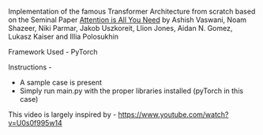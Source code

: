 Implementation of the famous Transformer Architecture from scratch based on the Seminal Paper [Attention is All You Need](https://arxiv.org/abs/1706.03762) by Ashish Vaswani, Noam Shazeer, Niki Parmar, Jakob Uszkoreit, Llion Jones, Aidan N. Gomez, Lukasz Kaiser and Illia Polosukhin

Framework Used - PyTorch

Instructions - 

  - A sample case is present
  - Simply run main.py with the proper libraries installed (pyTorch in this case)

This video is largely inspired by - https://www.youtube.com/watch?v=U0s0f995w14
